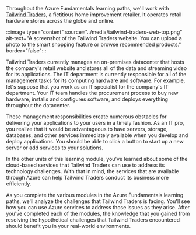 Throughout the Azure Fundamentals learning paths, we'll work with [Tailwind Traders](https://www.tailwindtraders.com/?azure-portal=true), a fictitious home improvement retailer. It operates retail hardware stores across the globe and online.

:::image type="content" source="../media/tailwind-traders-web-top.png" alt-text="A screenshot of the Tailwind Traders website. You can upload a photo to the smart shopping feature or browse recommended products." border="false":::

Tailwind Traders currently manages an on-premises datacenter that hosts the company's retail website and stores all of the data and streaming video for its applications. The IT department is currently responsible for all of the management tasks for its computing hardware and software. For example, let's suppose that you work as an IT specialist for the company's IT department. Your IT team handles the procurement process to buy new hardware, installs and configures software, and deploys everything throughout the datacenter.

These management responsibilities create numerous obstacles for delivering your applications to your users in a timely fashion. As an IT pro, you realize that it would be advantageous to have servers, storage, databases, and other services immediately available when you develop and deploy applications. You should be able to click a button to start up a new server or add services to your solutions.

In the other units of this learning module, you've learned about some of the cloud-based services that Tailwind Traders can use to address its technology challenges. With that in mind, the services that are available through Azure can help Tailwind Traders conduct its business more efficiently.

As you complete the various modules in the Azure Fundamentals learning paths, we'll analyze the challenges that Tailwind Traders is facing. You'll see how you can use Azure services to address those issues as they arise. After you've completed each of the modules, the knowledge that you gained from resolving the hypothetical challenges that Tailwind Traders encountered should benefit you in your real-world environments.
